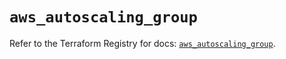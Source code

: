 # `aws_autoscaling_group`

Refer to the Terraform Registry for docs: [`aws_autoscaling_group`](https://registry.terraform.io/providers/hashicorp/aws/5.42.0/docs/resources/autoscaling_group).
